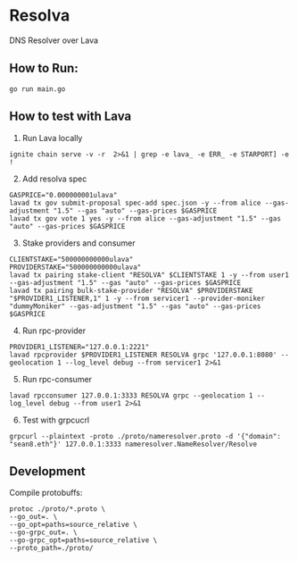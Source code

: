 # Resolva
DNS Resolver over Lava

## How to Run:

```shell
go run main.go
```

## How to test with Lava
1. Run Lava locally
```shell
ignite chain serve -v -r  2>&1 | grep -e lava_ -e ERR_ -e STARPORT] -e !
```

2. Add resolva spec
```shell
GASPRICE="0.000000001ulava"
lavad tx gov submit-proposal spec-add spec.json -y --from alice --gas-adjustment "1.5" --gas "auto" --gas-prices $GASPRICE
lavad tx gov vote 1 yes -y --from alice --gas-adjustment "1.5" --gas "auto" --gas-prices $GASPRICE 
```
3. Stake providers and consumer
```shell
CLIENTSTAKE="500000000000ulava"
PROVIDERSTAKE="500000000000ulava"
lavad tx pairing stake-client "RESOLVA" $CLIENTSTAKE 1 -y --from user1 --gas-adjustment "1.5" --gas "auto" --gas-prices $GASPRICE
lavad tx pairing bulk-stake-provider "RESOLVA" $PROVIDERSTAKE "$PROVIDER1_LISTENER,1" 1 -y --from servicer1 --provider-moniker "dummyMoniker" --gas-adjustment "1.5" --gas "auto" --gas-prices $GASPRICE
```

4. Run rpc-provider
```shell
PROVIDER1_LISTENER="127.0.0.1:2221"
lavad rpcprovider $PROVIDER1_LISTENER RESOLVA grpc '127.0.0.1:8080' --geolocation 1 --log_level debug --from servicer1 2>&1
```
5. Run rpc-consumer
```shell
lavad rpcconsumer 127.0.0.1:3333 RESOLVA grpc --geolocation 1 --log_level debug --from user1 2>&1
```
6. Test with grpcucrl
```shell
grpcurl --plaintext -proto ./proto/nameresolver.proto -d '{"domain": "sean8.eth"}' 127.0.0.1:3333 nameresolver.NameResolver/Resolve
```

## Development
Compile protobuffs:
```shell
protoc ./proto/*.proto \
--go_out=. \
--go_opt=paths=source_relative \
--go-grpc_out=. \
--go-grpc_opt=paths=source_relative \
--proto_path=./proto/
```
